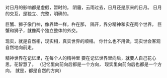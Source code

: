 对日月的影响都是虚假，暂时的。
阴霾，云雨过去，日月还是原来的日月。
日月的交互，是独立、完整，明确的。

巨蟹、狮子像门神，像界碑一样，杵在那，
隔开，界分精神和实在两个世界，
巨蟹和狮子，就像两个独立整体的外交。

现实，就是自然相，现实相，真实世界的顺相。
你什么也不用做，现实世会客观自然地向前走。

精神世界在记忆里，在每个人的精神里
要在记忆世界里向后，就要人自己花心思，花智慧了。
（记忆里向前向后都是一个方向，
现实里向前向后也都是一个方向，
就是，都是自然的方向）